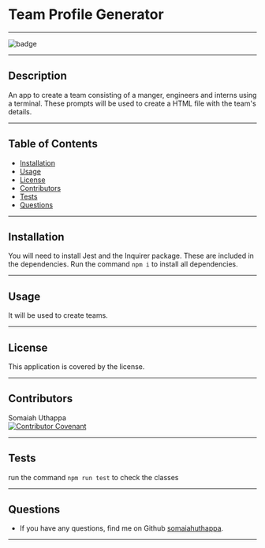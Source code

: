 
  # Team Profile Generator <br/>

  -------------------

  ![badge](https://img.shields.io/badge/license--success)

  -------------------

  ## Description
  An app to create a team consisting of a manger, engineers and interns using a terminal. These prompts will be used to create a HTML file with the team's details.

  -------------------

  ## Table of Contents
  - [Installation](#installation)
  - [Usage](#usage)
  - [License](#license)
  - [Contributors](#contributors)
  - [Tests](#tests)
  - [Questions](#questions)

  -------------------

  ## Installation
  You will need to install Jest and the Inquirer package. These are included in the dependencies. Run the command `npm i` to install all dependencies. 

  -------------------

  ## Usage
  It will be used to create teams.

  -------------------

  ## License
  This application is covered by the  license.

  -------------------

  ## Contributors
  Somaiah Uthappa <br/>
  [![Contributor Covenant](https://img.shields.io/badge/Contributor%20Covenant-2.1-4baaaa.svg)](code_of_conduct.md)

  -------------------

  ## Tests
  run the command `npm run test` to check the classes

  -------------------

  ## Questions
  - If you have any questions, find me on Github [somaiahuthappa](https://github.com/somaiahuthappa).

  -------------------

